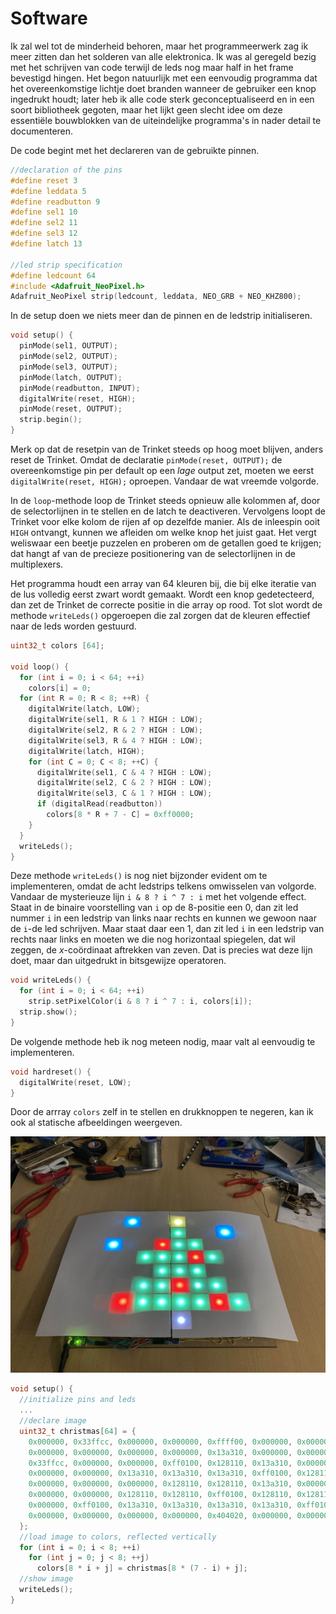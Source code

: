 # Software

Ik zal wel tot de minderheid behoren, maar het programmeerwerk zag ik meer zitten dan het solderen van alle elektronica. Ik was al geregeld bezig met het schrijven van code terwijl de leds nog maar half in het frame bevestigd hingen. Het begon natuurlijk met een eenvoudig programma dat het overeenkomstige lichtje doet branden wanneer de gebruiker een knop ingedrukt houdt; later heb ik alle code sterk geconceptualiseerd en in een soort bibliotheek gegoten, maar het lijkt geen slecht idee om deze essentiële bouwblokken van de uiteindelijke programma's in nader detail te documenteren.

De code begint met het declareren van de gebruikte pinnen.
```c++
//declaration of the pins
#define reset 3
#define leddata 5
#define readbutton 9
#define sel1 10
#define sel2 11
#define sel3 12
#define latch 13

//led strip specification
#define ledcount 64
#include <Adafruit_NeoPixel.h>
Adafruit_NeoPixel strip(ledcount, leddata, NEO_GRB + NEO_KHZ800);
```

In de setup doen we niets meer dan de pinnen en de ledstrip initialiseren.

```c++
void setup() {
  pinMode(sel1, OUTPUT);
  pinMode(sel2, OUTPUT);
  pinMode(sel3, OUTPUT);
  pinMode(latch, OUTPUT);
  pinMode(readbutton, INPUT);
  digitalWrite(reset, HIGH);
  pinMode(reset, OUTPUT);
  strip.begin();
}
```
Merk op dat de resetpin van de Trinket steeds op hoog moet blijven, anders reset de Trinket. Omdat de declaratie `pinMode(reset, OUTPUT);` de overeenkomstige pin per default op een _lage_ output zet, moeten we eerst `digitalWrite(reset, HIGH);` oproepen. Vandaar de wat vreemde volgorde.

In de `loop`-methode loop de Trinket steeds opnieuw alle kolommen af, door de selectorlijnen in te stellen en de latch te deactiveren. Vervolgens loopt de Trinket voor elke kolom de rijen af op dezelfde manier. Als de inleespin ooit `HIGH` ontvangt, kunnen we afleiden om welke knop het juist gaat. Het vergt weliswaar een beetje puzzelen en proberen om de getallen goed te krijgen; dat hangt af van de precieze positionering van de selectorlijnen in de multiplexers.

Het programma houdt een array van 64 kleuren bij, die bij elke iteratie van de lus volledig eerst zwart wordt gemaakt. Wordt een knop gedetecteerd, dan zet de Trinket de correcte positie in die array op rood. Tot slot wordt de methode `writeLeds()` opgeroepen die zal zorgen dat de kleuren effectief naar de leds worden gestuurd.

```c++
uint32_t colors [64];

void loop() {
  for (int i = 0; i < 64; ++i)
    colors[i] = 0;
  for (int R = 0; R < 8; ++R) {
    digitalWrite(latch, LOW);
    digitalWrite(sel1, R & 1 ? HIGH : LOW);
    digitalWrite(sel2, R & 2 ? HIGH : LOW);
    digitalWrite(sel3, R & 4 ? HIGH : LOW);
    digitalWrite(latch, HIGH);
    for (int C = 0; C < 8; ++C) {
      digitalWrite(sel1, C & 4 ? HIGH : LOW);
      digitalWrite(sel2, C & 2 ? HIGH : LOW);
      digitalWrite(sel3, C & 1 ? HIGH : LOW);
      if (digitalRead(readbutton))
        colors[8 * R + 7 - C] = 0xff0000;
    }
  }
  writeLeds();
}
```

Deze methode `writeLeds()` is nog niet bijzonder evident om te implementeren, omdat de acht ledstrips telkens omwisselen van volgorde. Vandaar de mysterieuze lijn `i & 8 ? i ^ 7 : i` met het volgende effect. Staat in de binaire voorstelling van `i` op de 8-positie een 0, dan zit led nummer `i` in een ledstrip van links naar rechts en kunnen we gewoon naar de `i`-de led schrijven. Maar staat daar een 1, dan zit led `i` in een ledstrip van rechts naar links en moeten we die nog horizontaal spiegelen, dat wil zeggen, de _x_-coördinaat aftrekken van zeven. Dat is precies wat deze lijn doet, maar dan uitgedrukt in bitsgewijze operatoren.

```c++
void writeLeds() {
  for (int i = 0; i < 64; ++i)
    strip.setPixelColor(i & 8 ? i ^ 7 : i, colors[i]);
  strip.show();
}
```

De volgende methode heb ik nog meteen nodig, maar valt al eenvoudig te implementeren.

```c++
void hardreset() {
  digitalWrite(reset, LOW);
}
```

Door de arrray `colors` zelf in te stellen en drukknoppen te negeren, kan ik ook al statische afbeeldingen weergeven.

![kerstboom](../assets/images/project/kerstboom.jpg "kerstboom")

```c++
void setup() {
  //initialize pins and leds
  ...
  //declare image
  uint32_t christmas[64] = {
    0x000000, 0x33ffcc, 0x000000, 0x000000, 0xffff00, 0x000000, 0x000000, 0x000000,
    0x000000, 0x000000, 0x000000, 0x000000, 0x13a310, 0x000000, 0x000000, 0x33ffcc,
    0x33ffcc, 0x000000, 0x000000, 0xff0100, 0x128110, 0x13a310, 0x000000, 0x000000,
    0x000000, 0x000000, 0x13a310, 0x13a310, 0x13a310, 0xff0100, 0x128110, 0x000000,
    0x000000, 0x000000, 0x000000, 0x128110, 0x128110, 0x13a310, 0x000000, 0x000000,
    0x000000, 0x000000, 0x128110, 0x128110, 0xff0100, 0x128110, 0x128110, 0x000000,
    0x000000, 0xff0100, 0x13a310, 0x13a310, 0x13a310, 0x13a310, 0xff0100, 0x128110,
    0x000000, 0x000000, 0x000000, 0x000000, 0x404020, 0x000000, 0x000000, 0x000000
  };
  //load image to colors, reflected vertically
  for (int i = 0; i < 8; ++i)
    for (int j = 0; j < 8; ++j)
      colors[8 * i + j] = christmas[8 * (7 - i) + j];
  //show image
  writeLeds();
}
```
